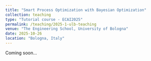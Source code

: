```yaml
---
title: "Smart Process Optimization with Bayesian Optimization"
collection: teaching
type: "Tutorial course - ECAI2025"
permalink: /teaching/2025-1-ulb-teaching
venue: "The Engineering School, University of Bologna"
date: 2025-10-26
location: "Bologna, Italy"
---
```


Coming soon...
